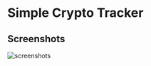 # Simple Crypto Tracker

## Screenshots
<img src="https://firebasestorage.googleapis.com/v0/b/what-has-ian-done.appspot.com/o/kouhai%2Fsimplecryptotracker.png?alt=media&token=cb1c0713-9a94-4e90-9907-80ce74bd2e86" alt="screenshots" />